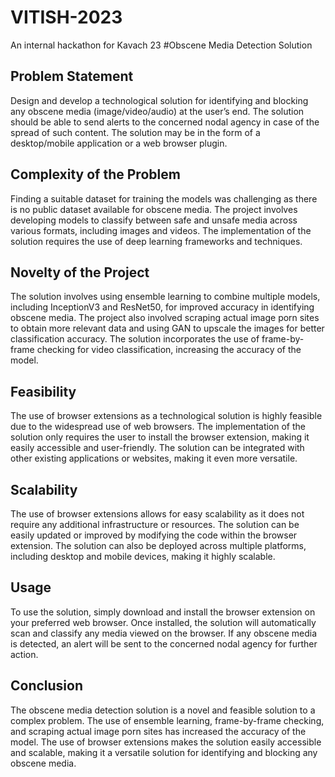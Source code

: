 # VITISH-2023
An internal hackathon for Kavach 23
#Obscene Media Detection Solution
## Problem Statement
Design and develop a technological solution for identifying and blocking any obscene media (image/video/audio) at the user’s end. The solution should be able to send alerts to the concerned nodal agency in case of the spread of such content. The solution may be in the form of a desktop/mobile application or a web browser plugin.

## Complexity of the Problem
Finding a suitable dataset for training the models was challenging as there is no public dataset available for obscene media.
The project involves developing models to classify between safe and unsafe media across various formats, including images and videos.
The implementation of the solution requires the use of deep learning frameworks and techniques.
## Novelty of the Project
The solution involves using ensemble learning to combine multiple models, including InceptionV3 and ResNet50, for improved accuracy in identifying obscene media.
The project also involved scraping actual image porn sites to obtain more relevant data and using GAN to upscale the images for better classification accuracy.
The solution incorporates the use of frame-by-frame checking for video classification, increasing the accuracy of the model.
## Feasibility
The use of browser extensions as a technological solution is highly feasible due to the widespread use of web browsers.
The implementation of the solution only requires the user to install the browser extension, making it easily accessible and user-friendly.
The solution can be integrated with other existing applications or websites, making it even more versatile.
## Scalability
The use of browser extensions allows for easy scalability as it does not require any additional infrastructure or resources.
The solution can be easily updated or improved by modifying the code within the browser extension.
The solution can also be deployed across multiple platforms, including desktop and mobile devices, making it highly scalable.
## Usage
To use the solution, simply download and install the browser extension on your preferred web browser. Once installed, the solution will automatically scan and classify any media viewed on the browser. If any obscene media is detected, an alert will be sent to the concerned nodal agency for further action.

## Conclusion
The obscene media detection solution is a novel and feasible solution to a complex problem. The use of ensemble learning, frame-by-frame checking, and scraping actual image porn sites has increased the accuracy of the model. The use of browser extensions makes the solution easily accessible and scalable, making it a versatile solution for identifying and blocking any obscene media.
